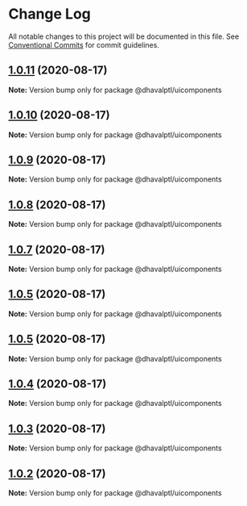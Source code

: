# Change Log

All notable changes to this project will be documented in this file.
See [Conventional Commits](https://conventionalcommits.org) for commit guidelines.

## [1.0.11](https://github.com/dhavalptl/monorepo-app/compare/@dhavalptl/uicomponents@1.0.10...@dhavalptl/uicomponents@1.0.11) (2020-08-17)

**Note:** Version bump only for package @dhavalptl/uicomponents





## [1.0.10](https://github.com/dhavalptl/monorepo-app/compare/@dhavalptl/uicomponents@1.0.9...@dhavalptl/uicomponents@1.0.10) (2020-08-17)

**Note:** Version bump only for package @dhavalptl/uicomponents





## [1.0.9](https://github.com/dhavalptl/monorepo-app/compare/@dhavalptl/uicomponents@1.0.8...@dhavalptl/uicomponents@1.0.9) (2020-08-17)

**Note:** Version bump only for package @dhavalptl/uicomponents





## [1.0.8](https://github.com/dhavalptl/monorepo-app/compare/@dhavalptl/uicomponents@1.0.7...@dhavalptl/uicomponents@1.0.8) (2020-08-17)

**Note:** Version bump only for package @dhavalptl/uicomponents





## [1.0.7](https://github.com/dhavalptl/monorepo-app/compare/@dhavalptl/uicomponents@1.0.5...@dhavalptl/uicomponents@1.0.7) (2020-08-17)

**Note:** Version bump only for package @dhavalptl/uicomponents





## [1.0.5](https://github.com/dhavalptl/monorepo-app/compare/@dhavalptl/uicomponents@1.0.5...@dhavalptl/uicomponents@1.0.5) (2020-08-17)

**Note:** Version bump only for package @dhavalptl/uicomponents





## [1.0.5](https://github.com/dhavalptl/monorepo-app/compare/@dhavalptl/uicomponents@1.0.4...@dhavalptl/uicomponents@1.0.5) (2020-08-17)

**Note:** Version bump only for package @dhavalptl/uicomponents





## [1.0.4](https://github.com/dhavalptl/monorepo-app/compare/@dhavalptl/uicomponents@1.0.3...@dhavalptl/uicomponents@1.0.4) (2020-08-17)

**Note:** Version bump only for package @dhavalptl/uicomponents





## [1.0.3](https://github.com/dhavalptl/monorepo-app/compare/@dhavalptl/uicomponents@1.0.2...@dhavalptl/uicomponents@1.0.3) (2020-08-17)

**Note:** Version bump only for package @dhavalptl/uicomponents





## [1.0.2](https://github.com/dhavalptl/monorepo-app/compare/@dhavalptl/uicomponents@1.0.1...@dhavalptl/uicomponents@1.0.2) (2020-08-17)

**Note:** Version bump only for package @dhavalptl/uicomponents
